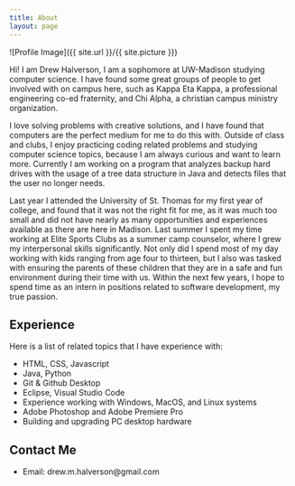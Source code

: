 ```yaml
---
title: About
layout: page
---
```

![Profile Image]({{ site.url }}/{{ site.picture }})

<p>Hi! I am Drew Halverson, I am a sophomore at UW-Madison studying computer science. I have found some great groups of people to get involved with on campus here, such as Kappa Eta Kappa, a professional engineering co-ed fraternity, and Chi Alpha, a christian campus ministry organization.</p> 

<p>I love solving problems with creative solutions, and I have found that computers are the perfect medium for me to do this with. Outside of class and clubs, I enjoy practicing coding related problems and studying computer science topics, because I am always curious and want to learn more. Currently I am working on a program that analyzes backup hard drives with the usage of a tree data structure in Java and detects files that the user no longer needs.</p>

<p>Last year I attended the University of St. Thomas for my first year of college, and found that it was not the right fit for me, as it was much too small and did not have nearly as many opportunities and experiences available as there are here in Madison. Last summer I spent my time working at Elite Sports Clubs as a summer camp counselor, where I grew my interpersonal skills significantly. Not only did I spend most of my day working with kids ranging from age four to thirteen, but I also was tasked with ensuring the parents of these children that they are in a safe and fun environment during their time with us. Within the next few years, I hope to spend time as an intern in positions related to software development, my true passion.</p>

<h2>Experience</h2>
<p>Here is a list of related topics that I have experience with:
<ul class="skill-list">
	<li>HTML, CSS, Javascript</li>
	<li>Java, Python</li>
	<li>Git & Github Desktop</li>
	<li>Eclipse, Visual Studio Code</li>
	<li>Experience working with Windows, MacOS, and Linux systems</li>
	<li>Adobe Photoshop and Adobe Premiere Pro</li>
	<li>Building and upgrading PC desktop hardware</li>
</ul>

<h2>Contact Me</h2>
<ul class="contacts-list">
	<li>Email: drew.m.halverson@gmail.com</li>
</ul>
